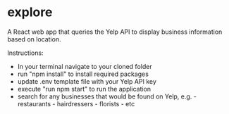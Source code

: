 # explore
A React web app that queries the Yelp API to display business information based on location.


Instructions:

- In your terminal navigate to your cloned folder
- run "npm install" to install required packages
- update .env template file with your Yelp API key
- execute "run npm start" to run the application
- search for any businesses that would be found on Yelp, e.g.
      - restaurants
      - hairdressers
      - florists
      - etc

